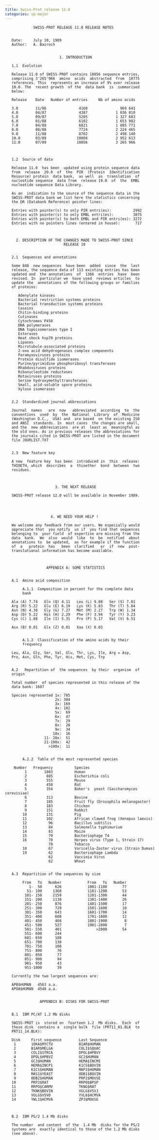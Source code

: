 ```yaml
---
title: Swiss-Prot release 11.0
categories: sp-major
---
```


                 SWISS-PROT RELEASE 11.0 RELEASE NOTES


       Date:     July 10, 1989
       Author:   A. Bairoch


                             1. INTRODUCTION

       1.1  Evolution

       Release 11.0 of SWISS-PROT contains 10856 sequence entries,
       comprising 3'265'966  amino  acids  abstracted  from  10775
       references. This  represents an increase of 9% over release
       10.0. The  recent growth  of the  data bank  is  summarised
       below:

       Release    Date   Number of entries     Nb of amino acids

       3.0        11/86               4160               969 641
       4.0        04/87               4387             1 036 010
       5.0        09/87               5205             1 327 683
       6.0        01/88               6102             1 653 982
       7.0        04/88               6821             1 885 771
       8.0        08/88               7724             2 224 465
       9.0        11/88               8702             2 498 140
       10.0       03/89              10008             2 952 613
       11.0       07/89              10856             3 265 966



       1.2  Source of data

       Release 11.0  has been  updated using protein sequence data
       from  release  20.0  of  the  PIR  (Protein  Identification
       Resource) protein  data bank,  as well  as  translation  of
       nucleotide sequence  data from  release 19.0  of  the  EMBL
       nucleotide sequence Data Library.

       As an  indication to the source of the sequence data in the
       SWISS-PROT data bank we list here the statistics concerning
       the DR (Databank Reference) pointer lines:

       Entries with pointer(s) to only PIR entri(es):          2992
       Entries with pointer(s) to only EMBL entri(es):         3875
       Entries with pointer(s) to both EMBL and PIR entri(es): 3272
       Entries with no pointers lines (entered in house):       717



         2. DESCRIPTION OF THE CHANGES MADE TO SWISS-PROT SINCE
                               RELEASE 10


       2.1  Sequences and annotations

       Some 848  new sequences  have been  added  since  the  last
       release, the sequence data of 113 existing entries has been
       updated and  the annotations  of  1366  entries  have  been
       revised. In  particular we  have used  reviews articles  to
       update the  annotations of the following groups or families
       of proteins:

          Adenylate kinases
          Bacterial restriction systems proteins
          Bacterial transduction systems proteins
          Caseins
          Chitin-binding proteins
          Cutinases
          Cytochromes P450
          DNA polymerases
          DNA topoisomerases type I
          Esterases
          Heat shock hsp70 proteins
          Lipases
          Microtubule-associated proteins
          2-oxo acid dehydrogenases complex components
          Paramyxoviruses proteins
          Protein disulfide isomerases
          Purine/pyrimidine phosphoribosyl transferases
          Rhabdoviruses proteins
          Ribonucleotide reductases
          Rotaviruses proteins
          Serine hydroxymethyltransferases
          Small, acid-soluble spore proteins
          Xylose isomerases


       2.2  Standardized journal abbreviations

       Journal  names   are  now   abbreviated  according  to  the
       conventions  used  by  the  National  Library  of  Medicine
       (Washington D.C.,  USA) and  are based  on the existing ISO
       and ANSI  standards. In  most cases  the changes are small,
       and the  new abbreviations  are at  least as  meaningful as
       the old ones. As in previous releases the abbreviations for
       the journals cited in SWISS-PROT are listed in the document
       file JOURLIST.TXT


       2.3  New feature key

       A new  feature key  has been  introduced in  this  release:
       THIOETH, which  describes  a  thioether  bond  between  two
       residues.



                           3. THE NEXT RELEASE

       SWISS-PROT release 12.0 will be available in November 1989.




                         4. WE NEED YOUR HELP !

       We welcome any feedback from our users. We especially would
       appreciate that  you notify  us if  you find that sequences
       belonging to  your field  of expertise are missing from the
       data  bank.  We  also  would  like  to  be  notified  about
       annotations to  be updated,  as for example if the function
       of  a   protein  has   been  clarified   or  if  new  post-
       translational information has become available.



                       APPENDIX A: SOME STATISTICS


       A.1  Amino acid composition

            A.1.1  Composition in percent for the complete data
            bank

       Ala (A) 7.74   Gln (Q) 4.11   Leu (L) 9.08   Ser (S) 7.01
       Arg (R) 5.22   Glu (E) 6.19   Lys (K) 5.83   Thr (T) 5.84
       Asn (N) 4.38   Gly (G) 7.27   Met (M) 2.27   Trp (W) 1.34
       Asp (D) 5.22   His (H) 2.29   Phe (F) 3.94   Tyr (Y) 3.23
       Cys (C) 1.88   Ile (I) 5.31   Pro (P) 5.17   Val (V) 6.51

       Asx (B) 0.01   Glx (Z) 0.01   Xaa (X) 0.03


            A.1.2  Classification of the amino acids by their
            frequency

       Leu, Ala, Gly, Ser, Val, Glu, Thr, Lys, Ile, Arg = Asp,
       Pro, Asn, Gln, Phe, Tyr, His, Met, Cys, Trp


       A.2   Repartition of  the sequences  by their  organism  of
       origin

       Total number  of species represented in this release of the
       data bank: 1687

       Species represented 1x: 785
                           2x: 304
                           3x: 169
                           4x: 102
                           5x:  69
                           6x:  47
                           7x:  29
                           8x:  28
                           9x:  34
                          10x:  16
                      11- 20x:  51
                      21-100x:  42
                        >100x:  11


            A.2.2  Table of the most represented species

        Number   Frequency          Species
             1        1003          Human
             2         885          Escherichia coli
             3         555          Mouse
             4         458          Rat
             5         354          Baker's  yeast (Saccharomyces cerevisiae)
             6         313          Bovine
             7         185          Fruit fly (Drosophila melanogaster)
             8         183          Chicken
             9         151          Rabbit
            10         131          Pig
            11         102          African clawed frog (Xenopus laevis)
            12          96          Bacillus subtilis
            13          84          Salmonella typhimurium
            14          83          Maize
            15          79          Bacteriophage T4
            16          70          Herpes virus (Type 1, Strain 17)
                        70          Tobacco
            18          67          Varicella-Zoster virus (Strain Dumas)
            19          62          Bacteriophage Lambda
                        62          Vaccinia Virus
                        62          Wheat


       A.3  Repartition of the sequences by size

            From   To   Number            From   To   Number
               1-  50      626            1001-1100       77
              51- 100     1368            1101-1200       53
             101- 150     2159            1201-1300       44
             151- 200     1130            1301-1400       26
             201- 250      876            1401-1500       17
             251- 300      729            1501-1600       10
             301- 350      643            1601-1700       14
             351- 400      608            1701-1800       12
             401- 450      468            1801-1900        8
             451- 500      527            1901-2000        7
             501- 550      401                >2000       54
             551- 600      244
             601- 650      188
             651- 700      130
             701- 750      108
             751- 800       76
             801- 850       77
             851- 900       94
             901- 950       43
             951-1000       39

       Currently the two largest sequences are:

       APB$HUMAN   4563 a.a.
       APOA$HUMAN  4548 a.a.


                    APPENDIX B: DISKS FOR SWISS-PROT


       B.1  IBM PC/AT 1.2 Mb disks

       SWISS-PROT is  stored on  fourteen 1.2  Mb disks.  Each  of
       these disk  contains a  single bulk  file (PRT11_01.BLK  to
       PRT11_14.BLK):

       Disk     First sequence        Last Sequence
        1       10KA$MYCTU            B1AR$HUMAN
        2       B1AR$MELGA            COLI$SQUAC
        3       COLI$STRCA            DPOL$HPBVY
        4       DPOL$HPBVZ            GC2$HUMAN
        5       GC3$HUMAN             HEMA$INCMI
        6       HEMA$INCP1            K1CS$BOVIN
        7       K1CS$HUMAN            MAP2$HUMAN
        8       MAS1$YEAST            ODB1$BOVIN
        9       ODB2$HUMAN            PRP2$MOUSE
       10       PRP2$RAT              RRPO$BPSP
       11       RRPO$CARMV            TKNG$RAT
       12       TKNK$BOVIN            VGLG$VSVJ
       13       VGLG$VSVO             YVL6$HCMVA
       14       YWL1$HCMVA            ZP3$MOUSE



       B.2  IBM PS/2 1.4 Mb disks

       The number  and content  of the  1.4 Mb  disks for the PS/2
       systems are  exactly identical to those of the 1.2 Mb disks
       (see above).
      
